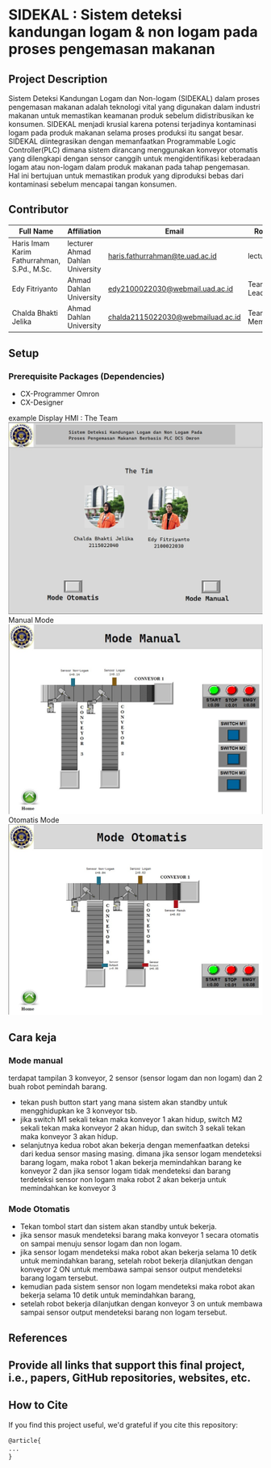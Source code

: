 # SIDEKAL : Sistem deteksi kandungan logam & non logam pada proses pengemasan makanan

## Project Description
 Sistem Deteksi Kandungan Logam dan Non-logam (SIDEKAL) dalam proses pengemasan makanan adalah teknologi vital yang digunakan dalam industri makanan untuk memastikan keamanan produk sebelum didistribusikan ke konsumen. SIDEKAL menjadi krusial karena potensi terjadinya kontaminasi logam pada produk makanan selama proses produksi itu sangat besar. SIDEKAL diintegrasikan dengan memanfaatkan Programmable Logic Controller(PLC) dimana sistem dirancang menggunakan konveyor otomatis yang dilengkapi dengan sensor canggih untuk mengidentifikasi keberadaan logam atau non-logam dalam produk makanan pada tahap pengemasan. Hal ini bertujuan untuk memastikan produk yang diproduksi bebas dari kontaminasi sebelum mencapai tangan konsumen.
 
## Contributor
| Full Name | Affiliation | Email | Role |
| --- | --- | --- | --- |
| Haris Imam Karim Fathurrahman, S.Pd., M.Sc.| lecturer Ahmad Dahlan University | haris.fathurrahman@te.uad.ac.id | lecturer |
| Edy Fitriyanto | Ahmad Dahlan University | edy2100022030@webmail.uad.ac.id | Team Lead |
| Chalda Bhakti Jelika | Ahmad Dahlan University| chalda2115022030@webmailuad.ac.id | Team Member|

## Setup
### Prerequisite Packages (Dependencies)
- CX-Programmer Omron
- CX-Designer 

example Display HMI :
The Team
![Tampilan Awal](https://github.com/Edyfitriyanto12/Sidekal/blob/main/the%20team.jpeg)
Manual Mode
![Tampilan Awal](https://github.com/Edyfitriyanto12/Sidekal/blob/main/Manual%20Mode.jpeg)
Otomatis Mode
![Tampilan Awal](https://github.com/Edyfitriyanto12/Sidekal/blob/main/Otomatis%20mode.jpeg)

## Cara keja
### Mode manual
terdapat tampilan 3 konveyor, 2 sensor (sensor logam dan non logam) dan 2 buah robot pemindah barang. 
- tekan push button start yang mana sistem akan standby untuk mengghidupkan ke 3 konveyor tsb. 
- jika switch M1 sekali tekan maka konveyor 1 akan hidup, switch M2 sekali tekan maka konveyor 2 akan hidup, dan switch 3 sekali tekan maka konveyor 3 akan hidup. 
- selanjutnya kedua robot akan bekerja dengan memenfaatkan deteksi dari kedua sensor masing masing. dimana jika sensor logam mendeteksi barang logam, maka robot 1 akan bekerja memindahkan barang ke konveyor 2 dan jika sensor logam tidak mendeteksi dan barang terdeteksi sensor non logam maka robot 2 akan bekerja untuk memindahkan ke konveyor 3
  
### Mode Otomatis
- Tekan tombol start dan sistem akan standby untuk bekerja.
- jika sensor masuk mendeteksi barang maka konveyor 1 secara otomatis on sampai menuju sensor logam dan non logam. 
- jika sensor logam mendeteksi maka robot akan bekerja selama 10 detik untuk memindahkan barang, setelah robot bekerja dilanjutkan dengan konveyor 2 ON untuk membawa sampai sensor output mendeteksi barang logam tersebut.
- kemudian pada sistem sensor non logam mendeteksi maka robot akan bekerja selama 10 detik untuk memindahkan barang, 
- setelah robot bekerja dilanjutkan dengan konveyor 3 on untuk membawa sampai sensor output mendeteksi barang non logam tersebut. 

## References
Provide all links that support this final project, i.e., papers, GitHub repositories, websites, etc.
- 
## How to Cite
If you find this project useful, we'd grateful if you cite this repository:
```
@article{
...
}
```

